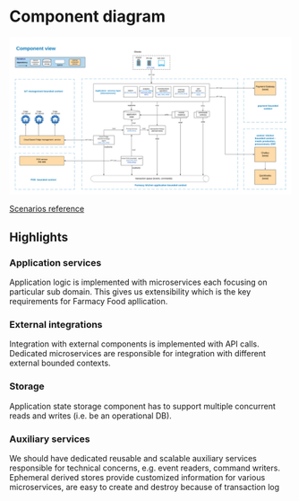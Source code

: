 # Component diagram
!["Component diagram"](./images/farmacy-food-component-diagram.png)

[Scenarios reference](solution-discovery/all-scenarios.md)

## Highlights
### Application services
Application logic is implemented with microservices each focusing on particular sub domain. This gives us extensibility which is the key requirements for Farmacy Food apllication. 

### External integrations
Integration with external components is implemented with API calls. Dedicated microservices are responsible for integration with different external bounded contexts.

### Storage
Application state storage component has to support multiple concurrent reads and writes (i.e. be an operational DB).

### Auxiliary services 
We should have dedicated reusable and scalable auxiliary services responsible for technical concerns, e.g. event readers, command writers.
Ephemeral derived stores provide customized information for various microservices, are easy to create and destroy because of transaction log